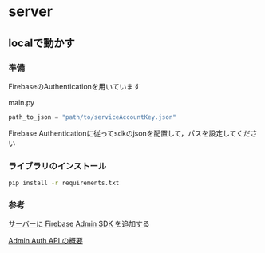 # server

## localで動かす

### 準備

FirebaseのAuthenticationを用いています

main.py

```python
path_to_json = "path/to/serviceAccountKey.json"
```

Firebase Authenticationに従ってsdkのjsonを配置して，パスを設定してください

### ライブラリのインストール

```zsh
pip install -r requirements.txt
```

### 参考

[サーバーに Firebase Admin SDK を追加する](https://firebase.google.com/docs/admin/setup?hl=ja)

[Admin Auth API の概要](https://firebase.google.com/docs/auth/admin?hl=ja)
